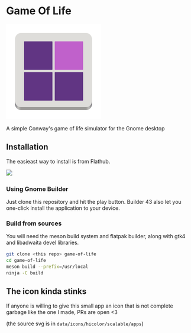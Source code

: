 # Game Of Life

![Application icon](./data/icons/hicolor/scalable/apps/io.github.sixpounder.GameOfLife.svg)

A simple Conway's game of life simulator for the Gnome desktop

## Installation

The easieast way to install is from Flathub.

<a href="https://flathub.org/apps/details/com.github.sixpounder.GameOfLife"><img src="https://flathub.org/assets/badges/flathub-badge-en.png" width="200"/></a>

### Using Gnome Builder

Just clone this repository and hit the play button. Builder 43 also let you one-click install
the application to your device.

### Build from sources

You will need the meson build system and flatpak builder, along with gtk4 and libadwaita devel libraries.

```bash
git clone <this repo> game-of-life
cd game-of-life
meson build --prefix=/usr/local
ninja -C build
```

## The icon kinda stinks

If anyone is willing to give this small app an icon that is not complete garbage like the one I made, PRs are open <3

(the source svg is in `data/icons/hicolor/scalable/apps`)
